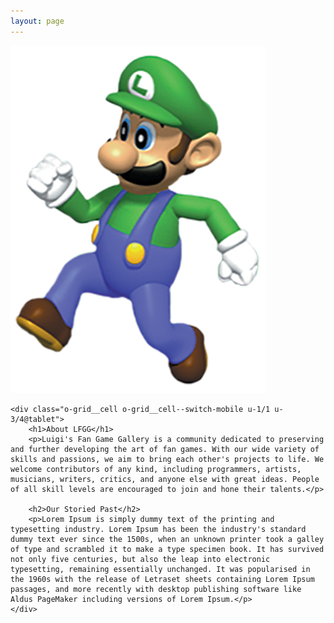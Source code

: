 ```yaml
---
layout: page
---
```


<div class="o-grid o-grid--large">
    <div class="o-grid__cell u-1/1 u-1/4@tablet">
        <img alt="Luigi looking creepy in 3D" src="/assets/img/luigi/its-alive.png" class="c-luigi-img">
    </div>

    <div class="o-grid__cell o-grid__cell--switch-mobile u-1/1 u-3/4@tablet">
        <h1>About LFGG</h1>
        <p>Luigi's Fan Game Gallery is a community dedicated to preserving and further developing the art of fan games. With our wide variety of skills and passions, we aim to bring each other's projects to life. We welcome contributors of any kind, including programmers, artists, musicians, writers, critics, and anyone else with great ideas. People of all skill levels are encouraged to join and hone their talents.</p>

        <h2>Our Storied Past</h2>
        <p>Lorem Ipsum is simply dummy text of the printing and typesetting industry. Lorem Ipsum has been the industry's standard dummy text ever since the 1500s, when an unknown printer took a galley of type and scrambled it to make a type specimen book. It has survived not only five centuries, but also the leap into electronic typesetting, remaining essentially unchanged. It was popularised in the 1960s with the release of Letraset sheets containing Lorem Ipsum passages, and more recently with desktop publishing software like Aldus PageMaker including versions of Lorem Ipsum.</p>
    </div>
</div>
